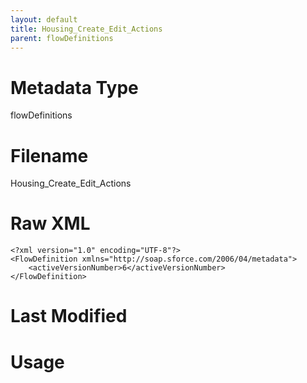 ```yaml
---
layout: default
title: Housing_Create_Edit_Actions
parent: flowDefinitions
---
```

# Metadata Type
flowDefinitions


# Filename 
Housing_Create_Edit_Actions


# Raw XML
```
<?xml version="1.0" encoding="UTF-8"?>
<FlowDefinition xmlns="http://soap.sforce.com/2006/04/metadata">
    <activeVersionNumber>6</activeVersionNumber>
</FlowDefinition>
```


# Last Modified


# Usage
